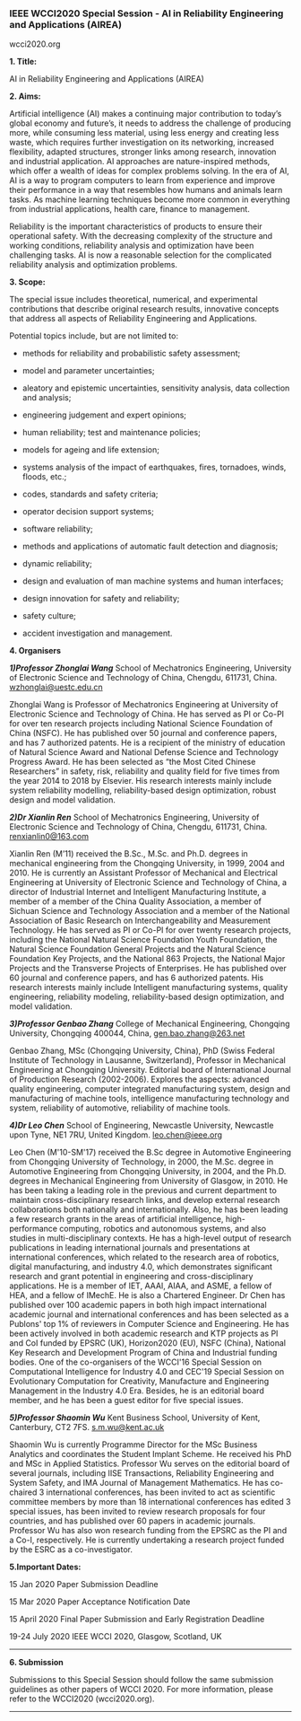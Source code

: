 ### IEEE WCCI2020 Special Session - AI in Reliability Engineering and Applications (AIREA)

wcci2020.org


**1. Title:**

AI in Reliability Engineering and Applications (AIREA)

**2. Aims:**

Artificial intelligence (AI) makes a continuing major contribution to today’s global economy and future’s, it needs to address the challenge of producing more, while consuming less material, using less energy and creating less waste, which requires further investigation on its networking, increased flexibility, adapted structures, stronger links among research, innovation and industrial application. AI approaches are nature-inspired methods, which offer a wealth of ideas for complex problems solving. In the era of AI, AI is a way to program computers to learn from experience and improve their performance in a way that resembles how humans and animals learn tasks. As machine learning techniques become more common in everything from industrial applications, health care, finance to management.

Reliability is the important characteristics of products to ensure their operational safety. With the decreasing complexity of the structure and working conditions, reliability analysis and optimization have been challenging tasks. AI is now a reasonable selection for the complicated reliability analysis and optimization problems.

**3. Scope:**

The special issue includes theoretical, numerical, and experimental contributions that describe original research results, innovative concepts that address all aspects of Reliability Engineering and Applications. 

Potential topics include, but are not limited to:

* methods for reliability and probabilistic safety assessment; 

* model and parameter uncertainties; 

* aleatory and epistemic uncertainties, sensitivity analysis, data collection and analysis; 

* engineering judgement and expert opinions; 

* human reliability; test and maintenance policies; 

* models for ageing and life extension; 

* systems analysis of the impact of earthquakes, fires, tornadoes, winds, floods, etc.; 

* codes, standards and safety criteria; 

* operator decision support systems; 

* software reliability; 

* methods and applications of automatic fault detection and diagnosis; 

* dynamic reliability; 

* design and evaluation of man machine systems and human interfaces; 

* design innovation for safety and reliability; 

* safety culture; 

* accident investigation and management. 

**4. Organisers**

**_1)Professor Zhonglai Wang_**
School of Mechatronics Engineering, University of Electronic Science and Technology of China, Chengdu, 611731, China. wzhonglai@uestc.edu.cn

Zhonglai Wang is Professor of Mechatronics Engineering at University of Electronic Science and Technology of China. He has served as PI or Co-PI for over ten research projects including National Science Foundation of China (NSFC). He has published over 50 journal and conference papers, and has 7 authorized patents. He is a recipient of the ministry of education of Natural Science Award and National Defense Science and Technology Progress Award. He has been selected as “the Most Cited Chinese Researchers” in safety, risk, reliability and quality field for five times from the year 2014 to 2018 by Elsevier. His research interests mainly include system reliability modelling, reliability-based design optimization, robust design and model validation.

**_2)Dr Xianlin Ren_**
School of Mechatronics Engineering, University of Electronic Science and Technology of China, Chengdu, 611731, China. renxianlin0@163.com

Xianlin Ren (M’11) received the B.Sc., M.Sc. and Ph.D. degrees in mechanical engineering from the Chongqing University, in 1999, 2004 and 2010. He is currently an Assistant Professor of Mechanical and Electrical Engineering at University of Electronic Science and Technology of China, a director of Industrial Internet and Intelligent Manufacturing Institute, a member of a member of the China Quality Association, a member of Sichuan Science and Technology Association and a member of the National Association of Basic Research on Interchangeability and Measurement Technology. He has served as PI or Co-PI for over twenty research projects, including the National Natural Science Foundation Youth Foundation, the Natural Science Foundation General Projects and the Natural Science Foundation Key Projects, and the National 863 Projects, the National Major Projects and the Transverse Projects of Enterprises. He has published over 60 journal and conference papers, and has 6 authorized patents. His research interests mainly include Intelligent manufacturing systems, quality engineering, reliability modeling, reliability-based design optimization, and model validation.

**_3)Professor Genbao Zhang_**
College of Mechanical Engineering, Chongqing University, Chongqing 400044, China, gen.bao.zhang@263.net

Genbao Zhang, MSc (Chongqing University, China), PhD (Swiss Federal Institute of Technology in Lausanne, Switzerland), Professor in Mechanical Engineering at Chongqing University. Editorial board of International Journal of Production Research (2002-2006). Explores the aspects: advanced quality engineering, computer integrated manufacturing system, design and manufacturing of machine tools, intelligence manufacturing technology and system, reliability of automotive, reliability of machine tools.

**_4)Dr Leo Chen_**
School of Engineering, Newcastle University, Newcastle upon Tyne, NE1 7RU, United Kingdom. leo.chen@ieee.org

Leo Chen (M'10-SM'17) received the B.Sc degree in Automotive Engineering from Chongqing University of Technology, in 2000, the M.Sc. degree in Automotive Engineering from Chongqing University, in 2004, and the Ph.D. degrees in Mechanical Engineering from University of Glasgow, in 2010. He has been taking a leading role in the previous and current department to maintain cross-disciplinary research links, and develop external research collaborations both nationally and internationally. Also, he has been leading a few research grants in the areas of artificial intelligence, high-performance computing, robotics and autonomous systems, and also studies in multi-disciplinary contexts. He has a high-level output of research publications in leading international journals and presentations at international conferences, which related to the research area of robotics, digital manufacturing, and industry 4.0, which demonstrates significant research and grant potential in engineering and cross-disciplinary applications. He is a member of IET, AAAI, AIAA, and ASME, a fellow of HEA, and a fellow of IMechE. He is also a Chartered Engineer. Dr Chen has published over 100 academic papers in both high impact international academic journal and international conferences and has been selected as a Publons' top 1% of reviewers in Computer Science and Engineering. He has been actively involved in both academic research and KTP projects as PI and CoI funded by EPSRC (UK), Horizon2020 (EU), NSFC (China), National Key Research and Development Program of China and Industrial funding bodies. One of the co-organisers of the WCCI'16 Special Session on Computational Intelligence for Industry 4.0 and CEC'19 Special Session on Evolutionary Computation for Creativity, Manufacture and Engineering Management in the Industry 4.0 Era. Besides, he is an editorial board member, and he has been a guest editor for five special issues.

**_5)Professor Shaomin Wu_**
Kent Business School, University of Kent, Canterbury, CT2 7FS. s.m.wu@kent.ac.uk   

Shaomin Wu is currently Programme Director for the MSc Business Analytics and coordinates the Student Implant Scheme. He received his PhD and MSc in Applied Statistics. Professor Wu serves on the editorial board of several journals, including IISE Transactions, Reliability Engineering and System Safety, and IMA Journal of Management Mathematics. He has co-chaired 3 international conferences, has been invited to act as scientific committee members by more than 18 international conferences has edited 3 special issues, has been invited to review research proposals for four countries, and has published over 60 papers in academic journals. Professor Wu has also won research funding from the EPSRC as the PI and a Co-I, respectively. He is currently undertaking a research project funded by the ESRC as a co-investigator.

**5.Important Dates:**

15 Jan 2020      Paper Submission Deadline

15 Mar 2020     Paper Acceptance Notification Date

15 April 2020     Final Paper Submission and Early Registration Deadline

19-24 July 2020   IEEE WCCI 2020, Glasgow, Scotland, UK

***

**6. Submission**

Submissions to this Special Session should follow the same submission guidelines as other papers of WCCI 2020. For more information, please refer to the WCCI2020 (wcci2020.org).
***
